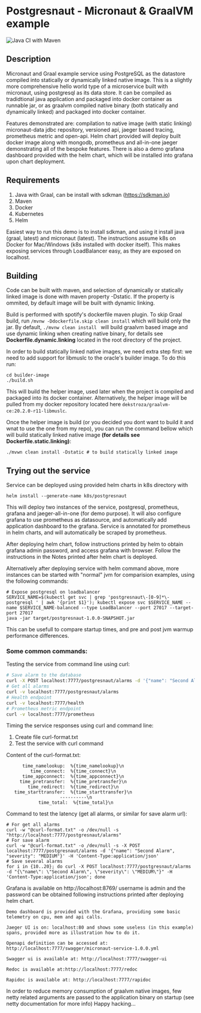 # Postgresnaut - Micronaut & GraalVM example
![Java CI with Maven](https://github.com/dekstroza/postgresnaut/workflows/Java%20CI%20with%20Maven/badge.svg)


## Description

Micronaut and Graal example service using PostgreSQL as the datastore compiled into statically or dynamically linked native image.
This is a slightly more comprehensive hello world type of a microservice built with micronaut, using postgresql as its data store. It can be compiled as tradidtional java application and packaged into docker container as runnable jar, or as graalvm compiled native binary (both statically and dynamically linked) and packaged into docker container.

Features demonstrated are: compilation to native image (with static linking) micronaut-data jdbc repository, versioned api, jaeger based tracing, prometheus metric and open-api. Helm chart provided will deploy built docker image along with mongodb, prometheus and all-in-one jaeger demonstrating all of the bespoke features. There is also a demo grafana dashboard provided with the helm chart, which will be installed into grafana upon chart deployment.

## Requirements

1. Java with Graal, can be install with sdkman (https://sdkman.io)
2. Maven
3. Docker
4. Kubernetes
5. Helm


Easiest way to run this demo is to install sdkman, and using it install java (graal, latest) and micronaut (latest). The instructions assume k8s on Docker for Mac/Windows (k8s installed with docker itself). This makes exposing services through LoadBalancer easy, as they are exposed on localhost.

## Building
Code can be built with maven, and selection of dynamically or statically linked image is done with maven property -Dstatic. If the property is ommited, by default image will be built with dynamic linking.

Build is performed with spotify's dockerfile maven plugin. To skip Graal build, run `/mvnw -Ddockerfile.skip clean install` which will build only the jar.
By default, ```./mvnw clean install ``` will build graalvm based image and use dynamic linking when creating native binary, for details see **Dockerfile.dynamic.linking** located in the root directory of the project.

In order to build statically linked native images, we need extra step first: we need to add support for libmuslc to the oracle's builder image. 
To do this run:
```
cd builder-image
./build.sh
```
This will build the helper image, used later when the project is compiled and packaged into its docker container. Alternatively, the helper image will be pulled from my docker repository located here ```dekstroza/graalvm-ce:20.2.0-r11-libmuslc```.

Once the helper image is build (or you decided you dont want to build it and wnat to use the one from my repo), you can run the command bellow which will build statically linked native image **(for details see Dockerfile.static.linking)**:
```
./mvwn clean install -Dstatic # to build statically linked image
```

## Trying out the service

Service can be deployed using provided helm charts in k8s directory with
```
helm install --generate-name k8s/postgresnaut
```
This will deploy two instances of the service, postgresql, prometheus, grafana and jaeger-all-in-one (for demo purpose). It
will also configure grafana to use prometheus as datasource, and automatically
add application dashboard to the grafana.
Service is annotated for prometheus in helm charts, and will automatically be
scraped by prometheus.

After deploying helm chart, follow instructions printed by helm to obtain
grafana admin password, and access grafana with browser. Follow the instructions in the Notes printed after helm chart is deployed.

Alternatively after deploying service with helm command above, more instances
can be started with "normal" jvm for comparision examples, using the following commands:
```
# Expose postgresql on loadbalancer
SERVICE_NAME=$(kubectl get svc | grep 'postgresnaut\-[0-9]*\-postgresql ' | awk '{print $1}'); kubectl expose svc $SERVICE_NAME --name $SERVICE_NAME-balanced --type LoadBalancer --port 27017 --target-port 27017
java -jar target/postgresnaut-1.0.0-SNAPSHOT.jar
```
This can be usefull to compare startup times, and pre and post jvm warmup performance differences.

### Some common commands:

Testing the service from command line using curl:

```bash
# Save alarm to the database
curl -X POST localhost:7777/postgresnaut/alarms -d '{"name": "Second Alarm", "severity": "MEDIUM"}' -H 'Content-Type:application/json'
# Get all alarms
curl -v localhost:7777/postgresnaut/alarms
# Health endpoint
curl -v localhost:7777/health
# Prometheus metric endpoint
curl -v localhost:7777/prometheus
```
Timing the service responses using curl and command line:

1. Create file curl-format.txt
2. Test the service with curl command

Content of the curl-format.txt:
```
      time_namelookup:  %{time_namelookup}\n
         time_connect:  %{time_connect}\n
      time_appconnect:  %{time_appconnect}\n
     time_pretransfer:  %{time_pretransfer}\n
        time_redirect:  %{time_redirect}\n
   time_starttransfer:  %{time_starttransfer}\n
                    ----------\n
            time_total:  %{time_total}\n
``` 
Command to test the latency (get all alarms, or similar for save alarm url):
```
# For get all alarms
curl -w "@curl-format.txt" -o /dev/null -s "http://localhost:7777/postgresnaut/alarms"
# For save alarm
curl -w "@curl-format.txt" -o /dev/null -s -X POST localhost:7777/postgresnaut/alarms -d '{"name": "Second Alarm", "severity": "MEDIUM"}' -H 'Content-Type:application/json'
# Save several alarms
for i in {10..20}; do curl -X POST localhost:7777/postgresnaut/alarms -d "{\"name\": \"Second Alarm\", \"severity\": \"MEDIUM\"}" -H 'Content-Type:application/json'; done
```
Grafana is available on http://localhost:8769/ username is admin and the password can be obtained following instructions printed after deploying helm chart.
```
Demo dashboard is provided with the Grafana, providing some basic telemetry on cpu, mem and api calls.
```
```
Jaeger UI is on: localhost:80 and shows some useless (in this example) spans, provided more as illustration how to do it.
```
```
Openapi definition can be accessed at: http://localhost:7777/swagger/micronaut-service-1.0.0.yml
```

```
Swagger ui is available at: http://localhost:7777/swagger-ui
```

```
Redoc is available at:http://localhost:7777/redoc
```

```
Rapidoc is available at: http://localhost:7777/rapidoc
```

In order to reduce memory consumption of graalvm native images, few netty related arguments are passed to the application binary on startup (see netty documentation for more info)
Happy hacking...

